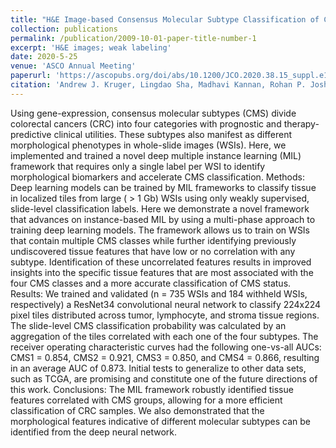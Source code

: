 ```yaml
---
title: "H&E Image-based Consensus Molecular Subtype Classification of Colorectal Cancer Using Weak Labeling"
collection: publications
permalink: /publication/2009-10-01-paper-title-number-1
excerpt: 'H&E images; weak labeling'
date: 2020-5-25
venue: 'ASCO Annual Meeting'
paperurl: 'https://ascopubs.org/doi/abs/10.1200/JCO.2020.38.15_suppl.e16097'
citation: 'Andrew J. Kruger, Lingdao Sha, Madhavi Kannan, Rohan P. Joshi, Benjamin D. Leibowitz, Renyu Zhang, Aly A. Khan, and Martin Stumpe Journal of Clinical Oncology 2020 38:15_suppl, e16097-e16097'
---
```

Using gene-expression, consensus molecular subtypes (CMS) divide colorectal cancers (CRC) into four categories with prognostic and therapy-predictive clinical utilities. These subtypes also manifest as different morphological phenotypes in whole-slide images (WSIs). Here, we implemented and trained a novel deep multiple instance learning (MIL) framework that requires only a single label per WSI to identify morphological biomarkers and accelerate CMS classification. Methods: Deep learning models can be trained by MIL frameworks to classify tissue in localized tiles from large ( > 1 Gb) WSIs using only weakly supervised, slide-level classification labels. Here we demonstrate a novel framework that advances on instance-based MIL by using a multi-phase approach to training deep learning models. The framework allows us to train on WSIs that contain multiple CMS classes while further identifying previously undiscovered tissue features that have low or no correlation with any subtype. Identification of these uncorrelated features results in improved insights into the specific tissue features that are most associated with the four CMS classes and a more accurate classification of CMS status. Results: We trained and validated (n = 735 WSIs and 184 withheld WSIs, respectively) a ResNet34 convolutional neural network to classify 224x224 pixel tiles distributed across tumor, lymphocyte, and stroma tissue regions. The slide-level CMS classification probability was calculated by an aggregation of the tiles correlated with each one of the four subtypes. The receiver operating characteristic curves had the following one-vs-all AUCs: CMS1 = 0.854, CMS2 = 0.921, CMS3 = 0.850, and CMS4 = 0.866, resulting in an average AUC of 0.873. Initial tests to generalize to other data sets, such as TCGA, are promising and constitute one of the future directions of this work. Conclusions: The MIL framework robustly identified tissue features correlated with CMS groups, allowing for a more efficient classification of CRC samples. We also demonstrated that the morphological features indicative of different molecular subtypes can be identified from the deep neural network.
